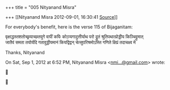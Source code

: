+++
title = "005 Nityanand Misra"

+++
[[Nityanand Misra	2012-09-01, 16:30:41 [Source](https://groups.google.com/g/bvparishat/c/RfQ6ND8xR4Y)]]



For everybody's benefit, here is the verse 115 of Bijaganitam:  
  

वृक्षाद्धस्तशतोच्छ्रयाच्छतयुगे वापीं कपिः कोऽप्यगादुत्तीर्याथ परो द्रुतं श्रुतिपथात्प्रोड्डीय किञ्चिद्द्रुमात्  
जातैवं समता तयोर्यदि गतावुड्डीयमानं कियद्विद्वन् चेत्सुपरिश्रमोऽस्ति गणिते क्षिप्रं तदाचक्ष्व मे

  

Thanks, Nityanand  
  

On Sat, Sep 1, 2012 at 6:52 PM, Nityanand Misra \<[nmi...@gmail.com]()\> wrote:  





